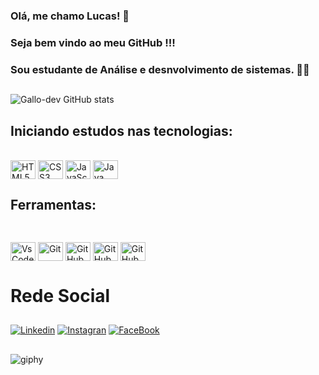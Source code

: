 ### Olá, me chamo Lucas! 👋
### Seja bem vindo ao meu GitHub !!!
### Sou estudante de Análise e desnvolvimento de sistemas. 👨‍🎓

##

![Gallo-dev GitHub stats](https://github-readme-stats.vercel.app/api?username=Gallo-dev&show_icons=true&theme=Tokyonight)

##

## Iniciando estudos nas tecnologias:
<div style ="display; inline_block"><br>
<img align = "center" alt = "HTML5" height="30" width="40" src ="https://cdn.jsdelivr.net/gh/devicons/devicon/icons/html5/html5-original.svg" >
<img align = "center" alt = "CSS3" height="30" width="40" src ="https://cdn.jsdelivr.net/gh/devicons/devicon/icons/css3/css3-original.svg" >
<img align = "center" alt = "JavaScript" height="30" width="40" src ="https://cdn.jsdelivr.net/gh/devicons/devicon/icons/javascript/javascript-original.svg" >
<img align = "center" alt = "Java" height="30" width="40" src ="https://cdn.jsdelivr.net/gh/devicons/devicon/icons/java/java-plain.svg" >
<div>

##

## Ferramentas: 

##

<div style = "display; inline_block"><br>
<img align = "center" alt = "VsCode" height="30" width="40" src ="https://cdn.jsdelivr.net/gh/devicons/devicon/icons/vscode/vscode-original.svg" >
<img align = "center" alt = "Git" height="30" width="40" src ="https://cdn.jsdelivr.net/gh/devicons/devicon/icons/git/git-plain.svg" >
<img align = "center" alt = "GitHub" height="30" width="40" src ="https://cdn.jsdelivr.net/gh/devicons/devicon/icons/github/github-original.svg" >
<img align = "center" alt = "GitHub" height="30" width="40" src ="https://cdn.jsdelivr.net/gh/devicons/devicon/icons/androidstudio/androidstudio-original.svg" >
<img align = "center" alt = "GitHub" height="30" width="40" src ="https://cdn.jsdelivr.net/gh/devicons/devicon/icons/github/github-original.svg" >
<div>

##

# Rede Social

##

[![Linkedin](https://img.shields.io/badge/LinkedIn-0077B5?style=for-the-badge&logo=linkedin&logoColor=white)](https://www.linkedin.com/in/lucas-silva-developer-dev/)
[![Instagran](https://img.shields.io/badge/Instagram-E4405F?style=for-the-badge&logo=instagram&logoColor=white)](https://www.instagram.com/lucas_gallo13/)
[![FaceBook](https://img.shields.io/badge/Facebook-1877F2?style=for-the-badge&logo=facebook&logoColor=white)](https://www.facebook.com/lucas.vieira.1426876)

##
  
![giphy](https://user-images.githubusercontent.com/46984244/180670862-f8cd6cee-39b1-4eb1-8bcd-c49fbe372798.gif)
